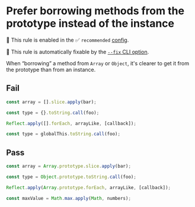 # Prefer borrowing methods from the prototype instead of the instance

💼 This rule is enabled in the ✅ `recommended` [config](https://github.com/sindresorhus/eslint-plugin-unicorn#preset-configs).

🔧 This rule is automatically fixable by the [`--fix` CLI option](https://eslint.org/docs/latest/user-guide/command-line-interface#--fix).

<!-- end auto-generated rule header -->
<!-- Do not manually modify this header. Run: `npm run fix:eslint-docs` -->

When “borrowing” a method from `Array` or `Object`, it's clearer to get it from the prototype than from an instance.

## Fail

```js
const array = [].slice.apply(bar);
```

```js
const type = {}.toString.call(foo);
```

```js
Reflect.apply([].forEach, arrayLike, [callback]);
```

```js
const type = globalThis.toString.call(foo);
```

## Pass

```js
const array = Array.prototype.slice.apply(bar);
```

```js
const type = Object.prototype.toString.call(foo);
```

```js
Reflect.apply(Array.prototype.forEach, arrayLike, [callback]);
```

```js
const maxValue = Math.max.apply(Math, numbers);
```
